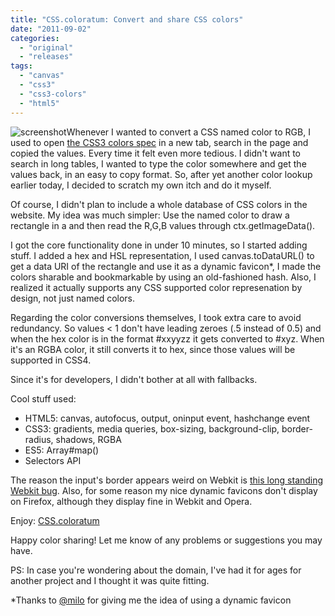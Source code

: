 ```yaml
---
title: "CSS.coloratum: Convert and share CSS colors"
date: "2011-09-02"
categories: 
  - "original"
  - "releases"
tags: 
  - "canvas"
  - "css3"
  - "css3-colors"
  - "html5"
---
```


![](http://lea.verou.me/wp-content/uploads/2011/09/shot1-300x200.png "screenshot")Whenever I wanted to convert a CSS named color to RGB, I used to open [the CSS3 colors spec](http://www.w3.org/TR/css3-color/) in a new tab, search in the page and copied the values. Every time it felt even more tedious. I didn't want to search in long tables, I wanted to type the color somewhere and get the values back, in an easy to copy format. So, after yet another color lookup earlier today, I decided to scratch my own itch and do it myself.

Of course, I didn't plan to include a whole database of CSS colors in the website. My idea was much simpler: Use the named color to draw a rectangle in a <canvas> and then read the R,G,B values through ctx.getImageData().

I got the core functionality done in under 10 minutes, so I started adding stuff. I added a hex and HSL representation, I used canvas.toDataURL() to get a data URI of the rectangle and use it as a dynamic favicon\*, I made the colors sharable and bookmarkable by using an old-fashioned hash. Also, I realized it actually supports any CSS supported color represenation by design, not just named colors.

Regarding the color conversions themselves, I took extra care to avoid redundancy. So values < 1 don't have leading zeroes (.5 instead of 0.5) and when the hex color is in the format #xxyyzz it gets converted to #xyz. When it's an RGBA color, it still converts it to hex, since those values will be supported in CSS4.

Since it's for developers, I didn't bother at all with fallbacks.

Cool stuff used:

- HTML5: canvas, autofocus, output, oninput event, hashchange event
- CSS3: gradients, media queries, box-sizing, background-clip, border-radius, shadows, RGBA
- ES5: Array#map()
- Selectors API

The reason the input's border appears weird on Webkit is [this long standing Webkit bug](https://bugs.webkit.org/show_bug.cgi?id=63952). Also, for some reason my nice dynamic favicons don't display on Firefox, although they display fine in Webkit and Opera.

Enjoy: [CSS.coloratum](http://css.coloratum.com)

Happy color sharing! Let me know of any problems or suggestions you may have.

PS: In case you're wondering about the domain, I've had it for ages for another project and I thought it was quite fitting.

\*Thanks to [@milo](http://twitter.com/milo) for giving me the idea of using a dynamic favicon
